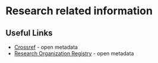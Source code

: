 # Research related information


## Useful Links

- [Crossref](https://www.crossref.org/) - open metadata
- [Research Organization Registry](https://ror.org/) - open metadata
